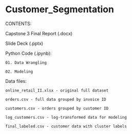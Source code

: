 # Customer_Segmentation

CONTENTS:

Capstone 3 Final Report (.docx)

Slide Deck (.pptx)

Python Code (.ipynb):

	01. Data Wrangling

	02. Modeling

Data files:

	online_retail_II.xlsx - original full dataset

	orders.csv - full data grouped by invoice ID

	customers.csv - orders grouped by customer ID

	log_customers.csv - log-transformed data for modeling

	final_labeled.csv - customer data with cluster labels
	
